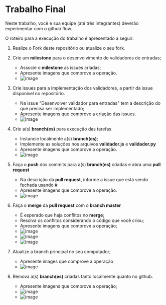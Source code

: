 # Trabalho Final

Neste trabalho, você e sua equipe (até três integrantes) deverão experimentar com o github flow.

O roteiro para a execução do trabalho é apresentado a seguir:

1. Realize o Fork deste repositório ou atualize o seu fork.
2. Crie um __milestone__ para o desenvolvimento de validadores de entradas;
    - Associe o __milestone__ as issues criadas;
    - Apresente imagens que comprove a operação.
    - ![image](https://user-images.githubusercontent.com/86507721/235020038-a7c7cf06-c113-4e15-ae1c-5ac0eedabef5.png)


3. Crie issues para a implementação dos validadores, a partir da issue disponível no repositório.
    - Na issue "Desenvolver validador para entradas" tem a descrição do que precisa ser implementado;
    - Apresente imagens que comprove a criação das issues.
    - ![image](https://user-images.githubusercontent.com/86507721/235030582-0817703b-2993-40ea-8d64-8e896b52aac9.png)


4. Crie a(s) __branch(es)__ para execução das tarefas
    - Instancie localmente a(s) __branch(es)__;
    - Implemente as soluções nos arquivos __validador.js__ e __validador.py__
    - Apresente imagens que comprove a operação.
    - ![image](https://user-images.githubusercontent.com/86507721/235278324-7c4847de-98fb-4b02-87d6-9ffefc2816eb.png)


5. Faça o __push__ dos commits para a(s) __branch(es)__ criadas e abra uma __pull request__
    - Na descrição da __pull request__, informe a issue que está sendo fechada usando #
    - Apresente imagens que comprove a operação.
    - ![image](https://user-images.githubusercontent.com/86507721/235273536-4d7e9d1f-132b-4f54-a5e9-75b02f8cba85.png)


6. Faça o __merge__ da __pull request__ com o __branch master__
    - É esperado que haja conflitos no __merge__; 
    - Resolva os conflitos considerando o código que você criou;
    - Apresente imagens que comprove a operação;
    - ![image](https://user-images.githubusercontent.com/86507721/235278584-191d474f-e610-4519-8f7a-1ac1f2e50645.png)
    - ![image](https://user-images.githubusercontent.com/86507721/235278590-6e987a86-6276-474d-837f-eb92fc37c721.png)
    - ![image](https://user-images.githubusercontent.com/86507721/235278597-b1dc29c1-0662-45d0-8769-ef6f2fbedb75.png)

7. Atualize a branch principal no seu computador;
    - Apresente images que comprove a operação
    - ![image](https://user-images.githubusercontent.com/86507721/235279303-5e68f2fe-47d2-4801-8cb5-a475ae476394.png)


8. Remova a(s) __branch(es)__ criadas tanto localmente quanto no github.
    - Apresente imagens que comprove a operação;
    - ![image](https://user-images.githubusercontent.com/86507721/235279350-e79ccdb3-4003-4897-8906-7a20726eece1.png)
    - ![image](https://user-images.githubusercontent.com/86507721/235279445-e65c3f8c-b8b9-4199-a306-9559f0786d4f.png)


